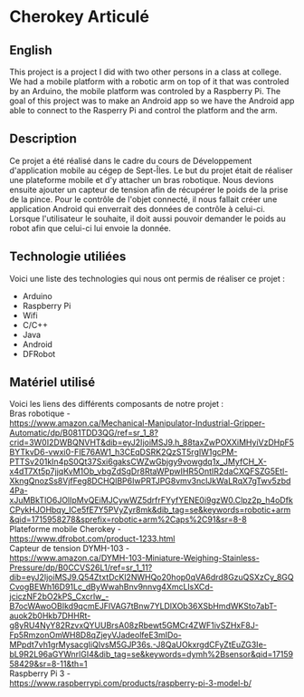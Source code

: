 # Cherokey Articulé
## English
This project is a project I did with two other persons in a class at college.
We had a mobile platform with a robotic arm on top of it that was controled by an Arduino, the mobile platform was controled by a Raspberry Pi.
The goal of this project was to make an Android app so we have the Android app able to connect to the Rasperry Pi and control the platform and the arm.

## Description
Ce projet a été réalisé dans le cadre du cours de Développement d'application mobile au cégep de Sept-Îles.
Le but du projet était de réaliser une plateforme mobile et d'y attacher un bras robotique.
Nous devions ensuite ajouter un capteur de tension afin de récupérer le poids de la prise de la pince.
Pour le contrôle de l'objet connecté, il nous fallait créer une application Android qui enverrait des données de contrôle à celui-ci.
Lorsque l'utilisateur le souhaite, il doit aussi pouvoir demander le poids au robot afin que celui-ci lui envoie la donnée.

## Technologie utiliées
Voici une liste des technologies qui nous ont permis de réaliser ce projet :
* Arduino
* Raspberry Pi
* Wifi
* C/C++
* Java
* Android
* DFRobot

## Matériel utilisé
Voici les liens des différents composants de notre projet :<br/>
Bras robotique -<br/>
https://www.amazon.ca/Mechanical-Manipulator-Industrial-Gripper-Automatic/dp/B081TDD3QG/ref=sr_1_8?crid=3W0I2DWBQNVHT&dib=eyJ2IjoiMSJ9.h_88taxZwPOXXiMHyiVzDHpF5BYTkvD6-vwxi0-FIE76AW1_h3CEqDSRK2QzST5rgIW1gcPM-PTTSv201kIn4pS0Qt37Sxi6gaksCWZwGbjgy9vowgdq1x_JMyfCH_X-x4dT7Xt5p7jjqKvM1Ob_vbgZdSgDr8RtaWPpwIHR5OntIR2daCXQFSZG5Etl-XkngQnozSs8VjfFeg8DCHQlBP6IwPRTJPG8vmv3nclJkWaLRqX7gTwv5zbd4Pa-xJuMBkTlO6JOlIpMvQEiMJCywWZ5drfrFYyfYENE0i9gzW0.Clpz2p_h4oDfkCPykHJOHbqy_ICe5fE7Y5PVyZyr8mk&dib_tag=se&keywords=robotic+arm&qid=1715958278&sprefix=robotic+arm%2Caps%2C91&sr=8-8<br/>
Plateforme mobile Cherokey -<br/>
https://www.dfrobot.com/product-1233.html<br/>
Capteur de tension DYMH-103 -<br/>
https://www.amazon.ca/DYMH-103-Miniature-Weighing-Stainless-Pressure/dp/B0CCVS26L1/ref=sr_1_11?dib=eyJ2IjoiMSJ9.Q54ZtxtDcKl2NWHQo20hop0qVA6drd8GzuQSXzCy_8GQCvogBEWh16D91Lc_dByWwahBnv9nnvg4XmcLlsXCd-jciczNF2bO2kPS_Cxcrlw_-B7ocWAwoOBIkd9qcmEJFlVAG7tBnw7YLDlXOb36XSbHmdWKSto7abT-auok2b0Hkb7DHHRt-g8yRU4NyY82RzvxQYUUBrsA08zRbewt5GMCr4ZWF1ivSZHxF8J-Fp5RmzonOmWH8D8qZjeyVJadeolfeE3mIDo-MPpdt7vh1grMysacgIiQIvsM5GJP36s.-J8QaUOkxrgdCFyZtEuZG3Ie-bL9R2L96aGYWnrlGI4&dib_tag=se&keywords=dymh%2Bsensor&qid=1715958429&sr=8-11&th=1<br/>
Raspberry Pi 3 -<br/>
https://www.raspberrypi.com/products/raspberry-pi-3-model-b/
